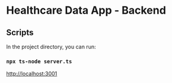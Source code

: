 # Healthcare Data App - Backend

##  Scripts

In the project directory, you can run:

### ``npx ts-node server.ts``


[http://localhost:3001](http://localhost:3001)
